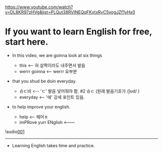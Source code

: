 <https://www.youtube.com/watch?v=DL8KR97zHVg&list=PLQut38RVINEQqFKxtxRyC5yogJZf1yHx0>

# If you want to learn English for free, start here.



* In this video, we are goinna look at six things
  - this <-- 혀 살짝이라도 내주면서 발음
  - werrr goinna  <-- werrr 요부분
   
     
* that you shud be doin everyday.
  - 슈ㄷ비  <-- 'ㄷ' 발음 넣어줘야 함.  #2 슈ㄷ (원래 발음기호가 /ʃʊd/ )
  - everyday  <-- '에' 강세 포인트 있음.
  
* to help improve your english.
  - help <-- 헤어ㅍ
  - imPRove yurr ENglish  <--- 
  
 !audio[001](https://github.com/brianrobo/English/blob/master/18_0716_If_you_want/18_0716_001.m4a)
 
 ------------------------------------------------------------------------------------------------------
 
 
 * Learning English takes time and practice.
 
 
